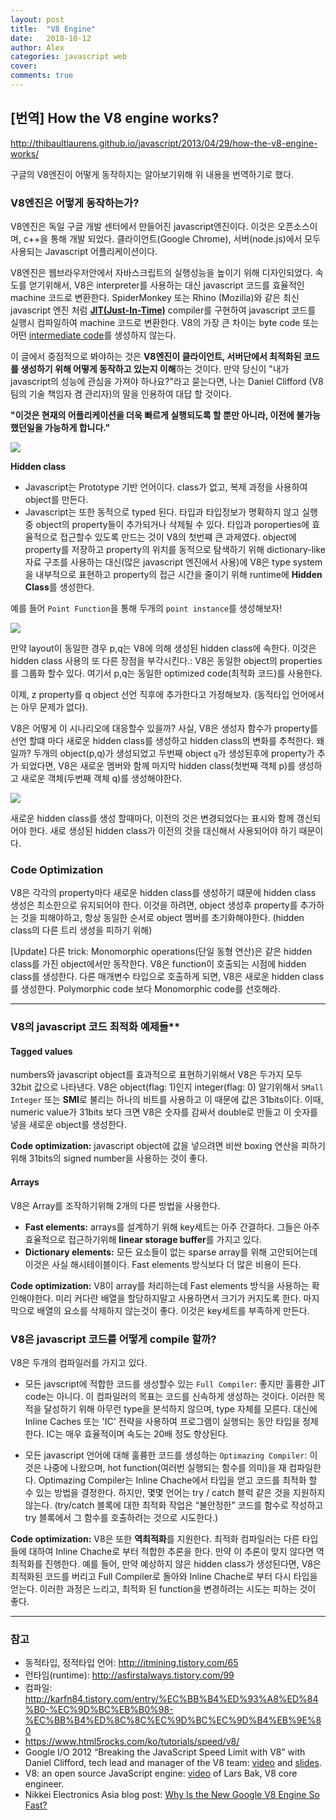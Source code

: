 ```yaml
---
layout: post
title:  "V8 Engine"
date:   2018-10-12
author: Alex
categories: javascript web
cover:
comments: true
---
```

## [번역] How the V8 engine works?

<http://thibaultlaurens.github.io/javascript/2013/04/29/how-the-v8-engine-works/>

구글의 V8엔진이 어떻게 동작하지는 알아보기위해 위 내용을 번역하기로 했다.

### V8엔진은 어떻게 동작하는가?

V8엔진은 독일 구글 개발 센터에서 만들어진 javascript엔진이다. 이것은 오픈소스이며, c++을 통해 개발 되었다. 클라이언트(Google Chrome), 서버(node.js)에서 모두 사용되는 Javascript 어플리케이션이다.

V8엔진은 웹브라우저안에서 자바스크립트의 실행성능을 높이기 위해 디자인되었다. 속도를 얻기위해서, V8은 interpreter를 사용하는 대신 javascript 코드를 효율적인 machine 코드로 변환한다. SpiderMonkey 또는 Rhino (Mozilla)와 같은 최신 javascript 엔진 처럼 **[JIT(Just-In-Time)](https://ko.wikipedia.org/wiki/JIT_%EC%BB%B4%ED%8C%8C%EC%9D%BC)** compiler를 구현하여 javascript 코드를 실행시 컴파일하여 machine 코드로 변환한다. V8의 가장 큰 차이는 byte code 또는 어떤 [intermediate code](https://www.tutorialspoint.com/compiler_design/compiler_design_intermediate_code_generations.htm)를 생성하지 않는다.

이 글에서 중점적으로 봐야하는 것은 **V8엔진이 클라이언트, 서버단에서 최적화된 코드를 생성하기 위해 어떻게 동작하고 있는지 이해**하는 것이다. 만약 당신이 "내가 javascript의 성능에 관심을 가져야 하나요?"라고 묻는다면, 나는 Daniel Clifford (V8팀의 기술 책임자 겸 관리자)의 말을 인용하여 대답 할 것이다.

**"이것은 현재의 어플리케이션을 더욱 빠르게 실행되도록 할 뿐만 아니라, 이전에 불가능 했던일을 가능하게 합니다."**

<img src="http://thibaultlaurens.github.io/public/img/post/21-03-13-v8/v8.PNG" />

**Hidden class**

- Javascript는 Prototype 기반 언어이다. class가 없고, 복제 과정을 사용하여 object를 만든다.
- Javascript는 또한 동적으로 typed 된다. 타입과 타입정보가 명확하지 않고 실행중 object의 property들이 추가되거나 삭제될 수 있다.
타입과 poroperties에 효율적으로 접근할수 있도록 만드는 것이 V8의 첫번쨰 큰 과제였다. object에 property를 저장하고 property의 위치를 동적으로 탐색하기 위해 dictionary-like 자료 구조를 사용하는 대신(많은 javascript 엔진에서 사용)에 V8은 type system을 내부적으로 표현하고 property의 접근 시간을 줄이기 위해 runtime에 **Hidden Class**를 생성한다.

예를 들어 `Point Function`을 통해 두개의 `point instance`를 생성해보자!

<img src="http://thibaultlaurens.github.io/public/img/post/21-03-13-v8/hiddenclass.PNG" />

만약 layout이 동일한 경우 p,q는 V8에 의해 생성된 hidden class에 속한다. 이것은 hidden class 사용의 또 다른 장점을 부각시킨다.: V8은 동일한 object의 properties를 그룹화 할수 있다. 여기서 p,q는 동일한 optimized code(최적화 코드)를 사용한다.

이제, z property를 q object 선언 직후에 추가한다고 가정해보자. (동적타입 언어에서는 아무 문제가 없다).

V8은 어떻게 이 시나리오에 대응할수 있을까? 사실, V8은 생성자 함수가 property를 선언 할떄 마다 새로운 hidden class를 생성하고 hidden class의 변화를 추척한다. 왜일까? 두개의 object(p,q)가 생성되었고 두번째 object `q`가 생성된후에 property가 추가 되었다면, V8은 새로운 멤버와 함께 마지막 hidden class(첫번째 객체 p)를 생성하고 새로운 객체(두번째 객체 q)를 생성해야한다.

<img src="https://cdn-images-1.medium.com/max/1600/0*LVZcBRnonzi60A2R." />

새로운 hidden class를 생성 할때마다, 이전의 것은 변경되었다는 표시와 함께 갱신되어야 한다. 새로 생성된 hidden class가 이전의 것을 대신해서 사용되어야 하기 때문이다.

### Code Optimization
V8은 각각의 property마다 새로운 hidden class를 생성하기 떄문에 hidden class 생성은 최소한으로 유지되어야 한다. 이것을 하려면, object 생성후 property를 추가하는 것을 피해야하고, 항상 동일한 순서로 object 멤버를 초기화해야한다. (hidden class의 다른 트리 생성을 피하기 위해)

[Update] 다른 trick: Monomorphic operations(단일 동형 연산)은 같은 hidden class를 가진 object에서만 동작한다. V8은 function이 호출되는 시점에 hidden class를 생성한다. 다른 매개변수 타입으로 호출하게 되면, V8은 새로운 hidden class를 생성한다. Polymorphic code 보다 Monomorphic code를 선호해라.

<hr />

### V8의 javascript 코드 최적화 예제들**

#### Tagged values
numbers와 javascript object를 효과적으로 표현하기위해서 V8은 두가지 모두 32bit 값으로 나타낸다. V8은 object(flag: 1)인지 integer(flag: 0) 알기위해서 `SMall Integer` 또는 **SMI**로 불리는 하나의 비트를 사용하고 이 때문에 값은 31bits이다. 이때, numeric value가 31bits 보다 크면 V8은 숫자를 감싸서 double로 만들고 이 숫자를 넣을 새로운 object를 생성한다.

**Code optimization:** javascript object에 값을 넣으려면 비싼 boxing 연산을 피하기 위해 31bits의 signed number을 사용하는 것이 좋다.


#### Arrays
V8은 Array를 조작하기위해 2개의 다른 방법을 사용한다.

- **Fast elements:** arrays를 설계하기 위해 key세트는 아주 간결하다. 그들은 아주 효율적으로 접근하기위해 **linear storage buffer**를 가지고 있다.
- **Dictionary elements:** 모든 요소들이 없는 sparse array를 위해 고안되어는데 이것은 사실 해시테이블이다. Fast elements 방식보다 더 많은 비용이 든다.

**Code optimization:** V8이 array를 처리하는데 Fast elements 방식을 사용하는 확인해야한다. 미리 커다란 배열을 할당하지말고 사용하면서 크기가 커지도록 한다. 마지막으로 배열의 요소를 삭제하지 않는것이 좋다. 이것은 key세트를 부족하게 만든다.

### V8은 javascript 코드를 어떻게 compile 할까?

V8은 두개의 컴파일러를 가지고 있다.
- 모든 javscript에 적합한 코드를 생성할수 있는 `Full Compiler`: 좋지만 훌륭한 JIT code는 아니다. 이 컴파일러의 목표는 코드를 신속하게 생성하는 것이다. 이러한 목적을 달성하기 위해 아무런 type을 분석하지 않으며, type 자체를 모른다. 대신에 Inline Caches 또는 'IC' 전략을 사용하여 프로그램이 실행되는 동안 타입을 정제한다. IC는 매우 효율적이며 속도는 20배 정도 향상된다.

- 모든 javascript 언어에 대해 훌륭한 코드를 생성하는 `Optimazing Compiler`: 이것은 나중에 나왔으며, hot function(여러번 실행되는 함수를 의미)을 재 컴파일한다. Optimazing Compiler는 Inline Chache에서 타입을 얻고 코드를 최적화 할 수 있는 방법을 결정한다. 하지만, 몇몇 언어는 try / catch 블럭 같은 것을 지원하지 않는다. (try/catch 블록에 대한 최적화 작업은 “불안정한” 코드를 함수로 작성하고 try 블록에서 그 함수를 호출하려는 것으로 시도한다.)

**Code optimization:** V8은 또한 **역최적화**를 지원한다. 최적화 컴파일러는 다른 타입들에 대하여 Inline Chache로 부터 적합한 추론을 한다. 만약 이 추론이 맞지 않다면 역최적화를 진행한다. 예를 들어, 만약 예상하지 않은 hidden class가 생성된다면, V8은 최적화된 코드를 버리고 Full Compiler로 돌아와 Inline Chache로 부터 다시 타입을 얻는다. 이러한 과정은 느리고, 최적화 된 function을 변경하려는 시도는 피하는 것이 좋다.

<hr />

### 참고

- 동적타입, 정적타입 언어: <http://itmining.tistory.com/65>
- 런타임(runtime): <http://asfirstalways.tistory.com/99>
- 컴파일: <http://karfn84.tistory.com/entry/%EC%BB%B4%ED%93%A8%ED%84%B0-%EC%9D%BC%EB%B0%98-%EC%BB%B4%ED%8C%8C%EC%9D%BC%EC%9D%B4%EB%9E%80>
- <https://www.html5rocks.com/ko/tutorials/speed/v8/>
- Google I/O 2012 “Breaking the JavaScript Speed Limit with V8” with Daniel Clifford, tech lead and manager of the V8 team: [video](https://www.youtube.com/watch?v=UJPdhx5zTaw) and [slides](http://v8-io12.appspot.com/).
- V8: an open source JavaScript engine: [video](http://www.youtube.com/watch?v=hWhMKalEicY) of Lars Bak, V8 core engineer.
- Nikkei Electronics Asia blog post: [Why Is the New Google V8 Engine So Fast?](http://techon.nikkeibp.co.jp/article/HONSHI/20090106/163615/)

